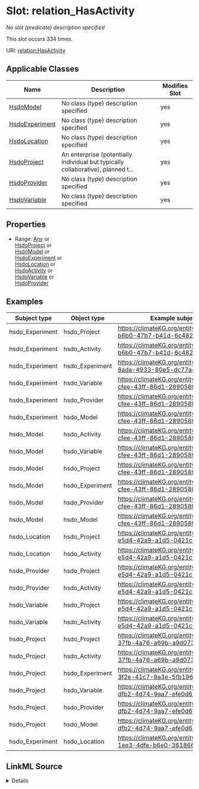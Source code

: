 

# Slot: relation_HasActivity


_No slot (predicate) description specified_






This slot occurs 334 times.


URI: [relation:HasActivity](http://relation.org/HasActivity)



<!-- no inheritance hierarchy -->





## Applicable Classes

| Name | Description | Modifies Slot |
| --- | --- | --- |
| [HsdoModel](../classes/HsdoModel.md) | No class (type) description specified |  yes  |
| [HsdoExperiment](../classes/HsdoExperiment.md) | No class (type) description specified |  yes  |
| [HsdoLocation](../classes/HsdoLocation.md) | No class (type) description specified |  yes  |
| [HsdoProject](../classes/HsdoProject.md) | An enterprise (potentially individual but typically collaborative), planned t... |  yes  |
| [HsdoProvider](../classes/HsdoProvider.md) | No class (type) description specified |  yes  |
| [HsdoVariable](../classes/HsdoVariable.md) | No class (type) description specified |  yes  |







## Properties

* Range: [Any](../classes/Any.md)&nbsp;or&nbsp;<br />[HsdoProject](../classes/HsdoProject.md)&nbsp;or&nbsp;<br />[HsdoModel](../classes/HsdoModel.md)&nbsp;or&nbsp;<br />[HsdoExperiment](../classes/HsdoExperiment.md)&nbsp;or&nbsp;<br />[HsdoLocation](../classes/HsdoLocation.md)&nbsp;or&nbsp;<br />[HsdoActivity](../classes/HsdoActivity.md)&nbsp;or&nbsp;<br />[HsdoVariable](../classes/HsdoVariable.md)&nbsp;or&nbsp;<br />[HsdoProvider](../classes/HsdoProvider.md)






## Examples

| Subject type | Object type | Example subject | Example object | Occurrences |
| --- | --- | --- | --- | --- |
| hsdo_Experiment | hsdo_Project | https://climateKG.org/entity/033c6854-b6b0-47b7-b41d-6c482932f336 | https://climateKG.org/entity/8f528b66-670d-4198-b014-7fdc9e1f6890 | 334 |
| hsdo_Experiment | hsdo_Activity | https://climateKG.org/entity/033c6854-b6b0-47b7-b41d-6c482932f336 | https://climateKG.org/entity/8f528b66-670d-4198-b014-7fdc9e1f6890 | 334 |
| hsdo_Experiment | hsdo_Experiment | https://climateKG.org/entity/0d5ab635-8ada-4933-80e5-dc77a4548dfd | https://climateKG.org/entity/09347fb2-7842-4939-836e-6b8b2c35f5b1 | 135 |
| hsdo_Experiment | hsdo_Variable | https://climateKG.org/entity/0f07d4c2-cfee-43ff-86d1-289058fe5050 | https://climateKG.org/entity/88dc22d3-1fb6-471a-94de-56acb94f0f58 | 12 |
| hsdo_Experiment | hsdo_Provider | https://climateKG.org/entity/0f07d4c2-cfee-43ff-86d1-289058fe5050 | https://climateKG.org/entity/88dc22d3-1fb6-471a-94de-56acb94f0f58 | 12 |
| hsdo_Experiment | hsdo_Model | https://climateKG.org/entity/0f07d4c2-cfee-43ff-86d1-289058fe5050 | https://climateKG.org/entity/88dc22d3-1fb6-471a-94de-56acb94f0f58 | 12 |
| hsdo_Model | hsdo_Activity | https://climateKG.org/entity/0f07d4c2-cfee-43ff-86d1-289058fe5050 | https://climateKG.org/entity/88dc22d3-1fb6-471a-94de-56acb94f0f58 | 4 |
| hsdo_Model | hsdo_Variable | https://climateKG.org/entity/0f07d4c2-cfee-43ff-86d1-289058fe5050 | https://climateKG.org/entity/88dc22d3-1fb6-471a-94de-56acb94f0f58 | 2 |
| hsdo_Model | hsdo_Project | https://climateKG.org/entity/0f07d4c2-cfee-43ff-86d1-289058fe5050 | https://climateKG.org/entity/88dc22d3-1fb6-471a-94de-56acb94f0f58 | 4 |
| hsdo_Model | hsdo_Experiment | https://climateKG.org/entity/0f07d4c2-cfee-43ff-86d1-289058fe5050 | https://climateKG.org/entity/88dc22d3-1fb6-471a-94de-56acb94f0f58 | 2 |
| hsdo_Model | hsdo_Provider | https://climateKG.org/entity/0f07d4c2-cfee-43ff-86d1-289058fe5050 | https://climateKG.org/entity/88dc22d3-1fb6-471a-94de-56acb94f0f58 | 2 |
| hsdo_Model | hsdo_Model | https://climateKG.org/entity/0f07d4c2-cfee-43ff-86d1-289058fe5050 | https://climateKG.org/entity/88dc22d3-1fb6-471a-94de-56acb94f0f58 | 2 |
| hsdo_Location | hsdo_Project | https://climateKG.org/entity/20dea6db-e5d4-42a9-a1d5-0421c65fced8 | https://climateKG.org/entity/8f528b66-670d-4198-b014-7fdc9e1f6890 | 3 |
| hsdo_Location | hsdo_Activity | https://climateKG.org/entity/20dea6db-e5d4-42a9-a1d5-0421c65fced8 | https://climateKG.org/entity/8f528b66-670d-4198-b014-7fdc9e1f6890 | 3 |
| hsdo_Provider | hsdo_Project | https://climateKG.org/entity/20dea6db-e5d4-42a9-a1d5-0421c65fced8 | https://climateKG.org/entity/8f528b66-670d-4198-b014-7fdc9e1f6890 | 2 |
| hsdo_Provider | hsdo_Activity | https://climateKG.org/entity/20dea6db-e5d4-42a9-a1d5-0421c65fced8 | https://climateKG.org/entity/8f528b66-670d-4198-b014-7fdc9e1f6890 | 2 |
| hsdo_Variable | hsdo_Project | https://climateKG.org/entity/20dea6db-e5d4-42a9-a1d5-0421c65fced8 | https://climateKG.org/entity/8f528b66-670d-4198-b014-7fdc9e1f6890 | 5 |
| hsdo_Variable | hsdo_Activity | https://climateKG.org/entity/20dea6db-e5d4-42a9-a1d5-0421c65fced8 | https://climateKG.org/entity/8f528b66-670d-4198-b014-7fdc9e1f6890 | 5 |
| hsdo_Project | hsdo_Project | https://climateKG.org/entity/4c94cb2e-37fb-4a76-a69b-a9d0731dbe3c | https://climateKG.org/entity/5796ebd9-7dcb-4968-b876-1e678484cc62 | 4 |
| hsdo_Project | hsdo_Activity | https://climateKG.org/entity/4c94cb2e-37fb-4a76-a69b-a9d0731dbe3c | https://climateKG.org/entity/5796ebd9-7dcb-4968-b876-1e678484cc62 | 4 |
| hsdo_Project | hsdo_Experiment | https://climateKG.org/entity/ca82a7f2-3f2e-41c7-9a3e-5fb1969fffec | https://climateKG.org/entity/72387526-4ad9-439d-b14c-47b91a4e7ba2 | 2 |
| hsdo_Project | hsdo_Variable | https://climateKG.org/entity/e3f2ed37-dfb2-4d74-9aa7-efe0d67fdd54 | https://climateKG.org/entity/88dc22d3-1fb6-471a-94de-56acb94f0f58 | 1 |
| hsdo_Project | hsdo_Provider | https://climateKG.org/entity/e3f2ed37-dfb2-4d74-9aa7-efe0d67fdd54 | https://climateKG.org/entity/88dc22d3-1fb6-471a-94de-56acb94f0f58 | 1 |
| hsdo_Project | hsdo_Model | https://climateKG.org/entity/e3f2ed37-dfb2-4d74-9aa7-efe0d67fdd54 | https://climateKG.org/entity/88dc22d3-1fb6-471a-94de-56acb94f0f58 | 1 |
| hsdo_Experiment | hsdo_Location | https://climateKG.org/entity/0ca398c8-1ee3-4dfe-b6e0-361866f5a8ea | https://climateKG.org/entity/4d314539-9567-41cd-95db-e3f9811ed6ea | 24 |




## LinkML Source

<details>

```yaml
name: relation_HasActivity
annotations:
  count:
    tag: count
    value: 334
description: No slot (predicate) description specified
examples:
- object:
    example_object: https://climateKG.org/entity/8f528b66-670d-4198-b014-7fdc9e1f6890
    example_object_type: hsdo_Project
    example_predicate: relation:HasActivity
    example_subject: https://climateKG.org/entity/033c6854-b6b0-47b7-b41d-6c482932f336
    example_subject_type: hsdo_Experiment
- object:
    example_object: https://climateKG.org/entity/8f528b66-670d-4198-b014-7fdc9e1f6890
    example_object_type: hsdo_Activity
    example_predicate: relation:HasActivity
    example_subject: https://climateKG.org/entity/033c6854-b6b0-47b7-b41d-6c482932f336
    example_subject_type: hsdo_Experiment
- object:
    example_object: https://climateKG.org/entity/09347fb2-7842-4939-836e-6b8b2c35f5b1
    example_object_type: hsdo_Experiment
    example_predicate: relation:HasActivity
    example_subject: https://climateKG.org/entity/0d5ab635-8ada-4933-80e5-dc77a4548dfd
    example_subject_type: hsdo_Experiment
- object:
    example_object: https://climateKG.org/entity/88dc22d3-1fb6-471a-94de-56acb94f0f58
    example_object_type: hsdo_Variable
    example_predicate: relation:HasActivity
    example_subject: https://climateKG.org/entity/0f07d4c2-cfee-43ff-86d1-289058fe5050
    example_subject_type: hsdo_Experiment
- object:
    example_object: https://climateKG.org/entity/88dc22d3-1fb6-471a-94de-56acb94f0f58
    example_object_type: hsdo_Provider
    example_predicate: relation:HasActivity
    example_subject: https://climateKG.org/entity/0f07d4c2-cfee-43ff-86d1-289058fe5050
    example_subject_type: hsdo_Experiment
- object:
    example_object: https://climateKG.org/entity/88dc22d3-1fb6-471a-94de-56acb94f0f58
    example_object_type: hsdo_Model
    example_predicate: relation:HasActivity
    example_subject: https://climateKG.org/entity/0f07d4c2-cfee-43ff-86d1-289058fe5050
    example_subject_type: hsdo_Experiment
- object:
    example_object: https://climateKG.org/entity/88dc22d3-1fb6-471a-94de-56acb94f0f58
    example_object_type: hsdo_Activity
    example_predicate: relation:HasActivity
    example_subject: https://climateKG.org/entity/0f07d4c2-cfee-43ff-86d1-289058fe5050
    example_subject_type: hsdo_Model
- object:
    example_object: https://climateKG.org/entity/88dc22d3-1fb6-471a-94de-56acb94f0f58
    example_object_type: hsdo_Variable
    example_predicate: relation:HasActivity
    example_subject: https://climateKG.org/entity/0f07d4c2-cfee-43ff-86d1-289058fe5050
    example_subject_type: hsdo_Model
- object:
    example_object: https://climateKG.org/entity/88dc22d3-1fb6-471a-94de-56acb94f0f58
    example_object_type: hsdo_Project
    example_predicate: relation:HasActivity
    example_subject: https://climateKG.org/entity/0f07d4c2-cfee-43ff-86d1-289058fe5050
    example_subject_type: hsdo_Model
- object:
    example_object: https://climateKG.org/entity/88dc22d3-1fb6-471a-94de-56acb94f0f58
    example_object_type: hsdo_Experiment
    example_predicate: relation:HasActivity
    example_subject: https://climateKG.org/entity/0f07d4c2-cfee-43ff-86d1-289058fe5050
    example_subject_type: hsdo_Model
- object:
    example_object: https://climateKG.org/entity/88dc22d3-1fb6-471a-94de-56acb94f0f58
    example_object_type: hsdo_Provider
    example_predicate: relation:HasActivity
    example_subject: https://climateKG.org/entity/0f07d4c2-cfee-43ff-86d1-289058fe5050
    example_subject_type: hsdo_Model
- object:
    example_object: https://climateKG.org/entity/88dc22d3-1fb6-471a-94de-56acb94f0f58
    example_object_type: hsdo_Model
    example_predicate: relation:HasActivity
    example_subject: https://climateKG.org/entity/0f07d4c2-cfee-43ff-86d1-289058fe5050
    example_subject_type: hsdo_Model
- object:
    example_object: https://climateKG.org/entity/8f528b66-670d-4198-b014-7fdc9e1f6890
    example_object_type: hsdo_Project
    example_predicate: relation:HasActivity
    example_subject: https://climateKG.org/entity/20dea6db-e5d4-42a9-a1d5-0421c65fced8
    example_subject_type: hsdo_Location
- object:
    example_object: https://climateKG.org/entity/8f528b66-670d-4198-b014-7fdc9e1f6890
    example_object_type: hsdo_Activity
    example_predicate: relation:HasActivity
    example_subject: https://climateKG.org/entity/20dea6db-e5d4-42a9-a1d5-0421c65fced8
    example_subject_type: hsdo_Location
- object:
    example_object: https://climateKG.org/entity/8f528b66-670d-4198-b014-7fdc9e1f6890
    example_object_type: hsdo_Project
    example_predicate: relation:HasActivity
    example_subject: https://climateKG.org/entity/20dea6db-e5d4-42a9-a1d5-0421c65fced8
    example_subject_type: hsdo_Provider
- object:
    example_object: https://climateKG.org/entity/8f528b66-670d-4198-b014-7fdc9e1f6890
    example_object_type: hsdo_Activity
    example_predicate: relation:HasActivity
    example_subject: https://climateKG.org/entity/20dea6db-e5d4-42a9-a1d5-0421c65fced8
    example_subject_type: hsdo_Provider
- object:
    example_object: https://climateKG.org/entity/8f528b66-670d-4198-b014-7fdc9e1f6890
    example_object_type: hsdo_Project
    example_predicate: relation:HasActivity
    example_subject: https://climateKG.org/entity/20dea6db-e5d4-42a9-a1d5-0421c65fced8
    example_subject_type: hsdo_Variable
- object:
    example_object: https://climateKG.org/entity/8f528b66-670d-4198-b014-7fdc9e1f6890
    example_object_type: hsdo_Activity
    example_predicate: relation:HasActivity
    example_subject: https://climateKG.org/entity/20dea6db-e5d4-42a9-a1d5-0421c65fced8
    example_subject_type: hsdo_Variable
- object:
    example_object: https://climateKG.org/entity/5796ebd9-7dcb-4968-b876-1e678484cc62
    example_object_type: hsdo_Project
    example_predicate: relation:HasActivity
    example_subject: https://climateKG.org/entity/4c94cb2e-37fb-4a76-a69b-a9d0731dbe3c
    example_subject_type: hsdo_Project
- object:
    example_object: https://climateKG.org/entity/5796ebd9-7dcb-4968-b876-1e678484cc62
    example_object_type: hsdo_Activity
    example_predicate: relation:HasActivity
    example_subject: https://climateKG.org/entity/4c94cb2e-37fb-4a76-a69b-a9d0731dbe3c
    example_subject_type: hsdo_Project
- object:
    example_object: https://climateKG.org/entity/72387526-4ad9-439d-b14c-47b91a4e7ba2
    example_object_type: hsdo_Experiment
    example_predicate: relation:HasActivity
    example_subject: https://climateKG.org/entity/ca82a7f2-3f2e-41c7-9a3e-5fb1969fffec
    example_subject_type: hsdo_Project
- object:
    example_object: https://climateKG.org/entity/88dc22d3-1fb6-471a-94de-56acb94f0f58
    example_object_type: hsdo_Variable
    example_predicate: relation:HasActivity
    example_subject: https://climateKG.org/entity/e3f2ed37-dfb2-4d74-9aa7-efe0d67fdd54
    example_subject_type: hsdo_Project
- object:
    example_object: https://climateKG.org/entity/88dc22d3-1fb6-471a-94de-56acb94f0f58
    example_object_type: hsdo_Provider
    example_predicate: relation:HasActivity
    example_subject: https://climateKG.org/entity/e3f2ed37-dfb2-4d74-9aa7-efe0d67fdd54
    example_subject_type: hsdo_Project
- object:
    example_object: https://climateKG.org/entity/88dc22d3-1fb6-471a-94de-56acb94f0f58
    example_object_type: hsdo_Model
    example_predicate: relation:HasActivity
    example_subject: https://climateKG.org/entity/e3f2ed37-dfb2-4d74-9aa7-efe0d67fdd54
    example_subject_type: hsdo_Project
- object:
    example_object: https://climateKG.org/entity/4d314539-9567-41cd-95db-e3f9811ed6ea
    example_object_type: hsdo_Location
    example_predicate: relation:HasActivity
    example_subject: https://climateKG.org/entity/0ca398c8-1ee3-4dfe-b6e0-361866f5a8ea
    example_subject_type: hsdo_Experiment
from_schema: dream-kg
rank: 1000
slot_uri: relation:HasActivity
alias: relation_HasActivity
domain_of:
- hsdo_Experiment
- hsdo_Location
- hsdo_Model
- hsdo_Project
- hsdo_Provider
- hsdo_Variable
range: Any
any_of:
- range: hsdo_Project
- range: hsdo_Model
- range: hsdo_Experiment
- range: hsdo_Location
- range: hsdo_Activity
- range: hsdo_Variable
- range: hsdo_Provider

```
</details>